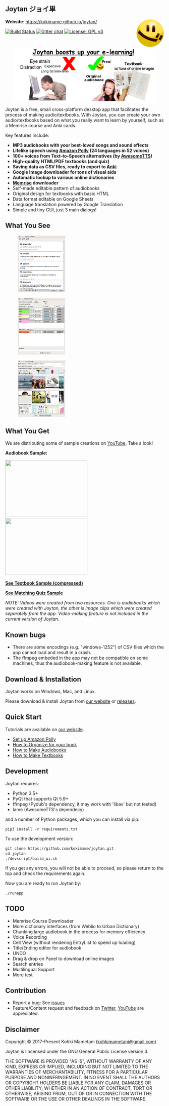 ## Joytan ジョイ単

<img src="./logo/joytan.png" align="right" width="90" height="90" title="logo">

**Website**: https://kokimame.github.io/joytan/

[![Build Status](https://travis-ci.org/kokimame/joytan.svg?branch=master)](https://travis-ci.org/kokimame/joytan)
[![Gitter chat](https://badges.gitter.im/gitterHQ/gitter.png)](https://gitter.im/JoytanApp/Lobby)
[![License: GPL v3](https://img.shields.io/badge/License-GPL%20v3-blue.svg)](https://www.gnu.org/licenses/gpl-3.0)

<p align="center">
  <a href="./docs/images/app_pros.png">
    <img src="./docs/images/app_pros.png"
    alt="Fig: Pros of Joytan" width="450" height="170">
  </a>
</p>

Joytan is a free, small cross-platform desktop app that facilitates the process of making audio/textbooks.
With Joytan, you can create your own audio/textbooks based on what you really want to learn by yourself,
such as a Memrise course and Anki cards.

Key features include:
- **MP3 audiobooks with your best-loved songs and sound effects**
- **Lifelike speech using [Amazon Polly](https://aws.amazon.com/polly/) (24 languages in 52 voices)**
- **100+ voices from Text-to-Speech alternatives (by [AwesomeTTS](https://ankiatts.appspot.com/))**
- **High-quality HTML/PDF textbooks (and quiz)**
- **Saving data as CSV files, ready to export to [Anki](https://apps.ankiweb.net)**
- **Google Image downloader for tons of visual aids**
- **Automatic lookup to various online dictionaries**
- **[Memrise](https://www.memrise.com/) downloader**
- Self-made editable pattern of audiobooks
- Original design for textbooks with basic HTML
- Data format editable on Google Sheets
- Language translation powered by Google Translation
- Simple and tiny GUI, just 3 main dialogs!


## What You See
<!-- Screenshots of dialogs -->
<figure>
  <a href="./docs/images/main_full.png">
    <img src="./docs/images/main_full.png"
    alt="Screenshots of Input window" width="150" height="180">
  </a>
</figure>
<figure>
  <a href="./docs/images/audio_full.png">
    <img src="./docs/images/audio_full.png"
    alt="Screenshots of Textbook setting window" width="150" height="180">
  </a>
</figure>
<figure>
  <a href="./docs/images/text_full.png">
    <img src="./docs/images/text_full.png"
    alt="Screenshots of Audiobook setting window" width="150" height="180">
  </a>
</figure>



## What You Get
We are distributing some of sample creations on [YouTube](https://www.youtube.com/channel/UC0bLbtTI9uni3bNRPIJQAqA). Take a look!

**Audiobook Sample:**

<a href="https://www.youtube.com/watch?v=tSzgD99iBE4">
  <img src="https://img.youtube.com/vi/tSzgD99iBE4/0.jpg" width="260" height=180" />
</a>                                                                             
<a href="https://www.youtube.com/watch?v=0KR9DKZeTqk">
  <img src="https://img.youtube.com/vi/0KR9DKZeTqk/0.jpg" width="260" height=180" />
</a>

[**See Textbook Sample (compressed)**](https://drive.google.com/open?id=15_k1pJdWzUldhL9HYP6vAOllSqAIjaHr)

[**See Matching Quiz Sample**](https://drive.google.com/open?id=124X0_d2It0MKF0HauGMq2SuOCEyrzn-t)


*NOTE: Videos were created from two resources. One is audiobooks which were
 created with Joytan, the other is image clips which were created separately from the app.
 Video-making feature is not included in the current version of Joytan.*

## Known bugs
- There are some encodings (e.g. "windows-1252") of CSV files which the app cannot load and result in a crash.
- The ffmpeg embeded in the app may not be compatible on some machines, thus the audiobook-making feature is not available. 

## Download & Installation
Joytan works on Windows, Mac, and Linux.

Please download & install Joytan from [our website](https://kokimame.github.io/joytan/install.html
) or [releases](https://github.com/kokimame/joytan/releases).

## Quick Start
Tutorials are available on [our website](https://kokimame.github.io/joytan/index.html).
- [Set up Amazon Polly](https://kokimame.github.io/joytan/tutorial.html)
- [How to Organize for your book](https://kokimame.github.io/joytan/tutorial_input.html)
- [How to Make Audiobooks](https://kokimame.github.io/joytan/tutorial_audio.html)
- [How to Make Textbooks](https://kokimame.github.io/joytan/tutorial_text.html)


## Development
Joytan requires:
- Python 3.5+
- PyQt that supports Qt 5.9+
- ffmpeg (Pydub's dependency, it may work with 'libav' but not tested)
- lame (AwesomeTTS's dependecy)

and a number of Python packages, which you can install via pip:
```
pip3 install -r requirements.txt
```

To use the development version:

```
git clone https://github.com/kokimame/joytan.git
cd joytan
./devscript/build_ui.sh
```

If you get any errors, you will not be able to proceed, so please return to
the top and check the requirements again.

Now you are ready to run Joytan by:
```
./runapp
```

## TODO
- Memrise Course Downloader
- More dictionary interfaces (from Weblio to Urban Dictionary)
- Chunking large audiobook in the process for memory efficiency
- Voice Recording
- Cell View (without rendering EntryList to speed up loading)
- Title/Ending editor for audiobook
- UNDO
- Drag & drop on Panel to download online images
- Search entries
- Multilingual Support
- More test

## Contribution
- Report a bug: See [issues](https://github.com/kokimame/joytan/issues)
- Feature/Content request and feedback on [Twitter](https://twitter.com/JoytanApp), 
[YouTube](https://www.youtube.com/channel/UC0bLbtTI9uni3bNRPIJQAqA) are appreciated.


## Disclaimer
Copyright © 2017-Present Kohki Mametani (kohkimametani@gmail.com).

Joytan is lincensed under the GNU General Public License version 3.

THE SOFTWARE IS PROVIDED "AS IS", WITHOUT WARRANTY OF ANY KIND, EXPRESS OR IMPLIED,
INCLUDING BUT NOT LIMITED TO THE WARRANTIES OF MERCHANTABILITY,
FITNESS FOR A PARTICULAR PURPOSE AND NONINFRINGEMENT.
IN NO EVENT SHALL THE AUTHORS OR COPYRIGHT HOLDERS BE LIABLE FOR ANY CLAIM, DAMAGES
OR OTHER LIABILITY, WHETHER IN AN ACTION OF CONTRACT, TORT OR OTHERWISE,
ARISING FROM, OUT OF OR IN CONNECTION WITH THE SOFTWARE OR THE USE OR OTHER DEALINGS IN THE SOFTWARE.
